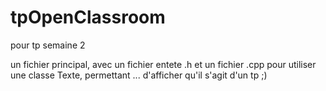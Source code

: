 # tpOpenClassroom
pour tp semaine 2

un fichier principal, avec un fichier entete .h et un fichier .cpp pour utiliser une classe Texte, permettant ... d'afficher qu'il s'agit d'un tp
;)

